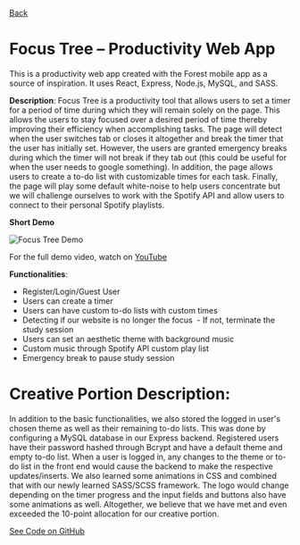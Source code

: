 [Back](../)

# Focus Tree – Productivity Web App
This is a productivity web app created with the Forest mobile app as a source of inspiration. It uses React, Express, Node.js, MySQL, and SASS.

**Description**: Focus Tree is a productivity tool that allows users to set a timer for a period of time during which they will remain solely on the page. This allows the users to stay focused over a desired period of time thereby improving their efficiency when accomplishing tasks. The page will detect when the user switches tab or closes it altogether and break the timer that the user has initially set. However, the users are granted emergency breaks during which the timer will not break if they tab out (this could be useful for when the user needs to google something). In addition, the page allows users to create a to-do list with customizable times for each task. Finally, the page will play some default white-noise to help users concentrate but we will challenge ourselves to work with the Spotify API and allow users to connect to their personal Spotify playlists. 

**Short Demo**

![Focus Tree Demo](../Demos/Focus_Tree_Demo.gif)

For the full demo video, watch on [YouTube](https://youtu.be/h1tsfa73ZpA)

**Functionalities**:
- Register/Login/Guest User
- Users can create a timer
- Users can have custom to-do lists with custom times
- Detecting if our website is no longer the focus   - If not, terminate the study session
- Users can set an aesthetic theme with background music
- Custom music through Spotify API custom play list
- Emergency break to pause study session


# Creative Portion Description:
In addition to the basic functionalities, we also stored the logged in user's chosen theme as well as their remaining to-do lists. This was done by configuring a MySQL database in our Express backend. Registered users have their password hashed through Bcrypt and have a default theme and empty to-do list. When a user is logged in, any changes to the theme or to-do list in the front end would cause the backend to make the respective updates/inserts.
We also learned some animations in CSS and combined that with our newly learned SASS/SCSS framework. The logo would change depending on the timer progress and the input fields and buttons also have some animations as well. Altogether, we believe that we have met and even exceeded the 10-point allocation for our creative portion.

[See Code on GitHub](https://github.com/rick-lichen/Portfolio/edit/master/Focus_Tree)
